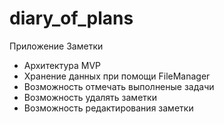 # diary_of_plans
Приложение Заметки
* Архитектура MVP
* Хранение данных при помощи FileManager
* Возможность отмечать выполненые задачи
* Возможность удалять заметки
* Возможность редактирования заметки
